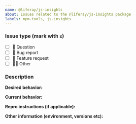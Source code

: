 ```yaml
---
name: @liferay/js-insights
about: Issues related to the @liferay/js-insights package
labels: npm-tools, js-insights
---
```


### Issue type (mark with `x`)

-   [ ] :thinking: Question
-   [ ] :bug: Bug report
-   [ ] :gift: Feature request
-   [ ] :woman_shrugging: Other

### Description

**Desired behavior:**

**Current behavior:**

**Repro instructions (if applicable):**

**Other information (environment, versions etc):**
